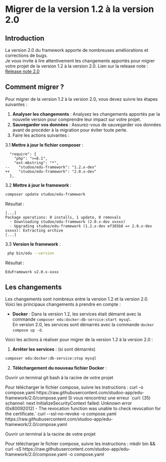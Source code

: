 # Migrer de la version 1.2 à la version 2.0

## Introduction
La version 2.0 du framework apporte de nombreuses améliorations et corrections de bugs. \
Je vous invite à lire attentivement les changements apportés pour migrer votre projet de la version 1.2 à la version 2.0.
Lien sur la release note : [Release note 2.0](fr-release-edu.md)

## Comment migrer ?
Pour migrer de la version 1.2 à la version 2.0, vous devez suivre les étapes suivantes :

1. **Analyser les changements** : Analysez les changements apportés par la nouvelle version pour comprendre leur impact sur votre projet.
2. **Sauvegarder vos données** : Assurez-vous de sauvegarder vos données avant de procéder à la migration pour éviter toute perte.
3. Faire les actions suivantes : 

3.1 **Mettre à jour le fichier composer** :
```
  "require": {
    "php": ">=8.1",
    "ext-mbstring": "*",
--    "studoo/edu-framework": "1.2.x-dev"
++    "studoo/edu-framework": "2.0.x-dev"
  },
```

3.2 **Mettre à jour le framework** :
```Bash
composer update studoo/edu-framework
```

Résultat :
```
[...]
Package operations: 0 installs, 1 update, 0 removals
  - Downloading studoo/edu-framework (2.0.x-dev xxxxx)
  - Upgrading studoo/edu-framework (1.2.x-dev ef385b8 => 2.0.x-dev xxxxx): Extracting archive
[...]
```

3.3 **Version le framework** :
```Bash
 php bin/edu --version
```

Résultat :
```
EduFramework v2.0.x-xxxx
```

## Les changements
Les changements sont nombreux entre la version 1.2 et la version 2.0. \
Voici les principaux changements à prendre en compte :

- **Docker** : 
Dans la version 1.2, les services était démarré avec la commande `composer edu:docker:db-service:start mysql`. \
En version 2.0, les services sont démarrés avec la commande `docker compose up -d`.

Voici les actions à réaliser pour migrer de la version 1.2 à la version 2.0 :

1. **Arrêter les services** : (si sont démarrés)
```Bash
composer edu:docker:db-service:stop mysql
```

2. **Téléchargement du nouveau fichier Docker** :

<tabs>
    <tab title="WINDOWS">
        <warning>
            <p>
                Ouvrir un terminal git bash à la racine de votre projet
            </p>
        </warning>
        Pour télécharger le fichier compose, suivre les instructions :
        <code-block lang="Bash">
        curl -o compose.yaml https://raw.githubusercontent.com/studoo-app/edu-framework/2.0/compose.yaml
        </code-block>
        Si vous rencontrez une erreur `curl: (35) schannel: next InitializeSecurityContext failed: Unknown error (0x80092012) - The revocation function was unable to check revocation for the certificate.`
        <code-block lang="Bash">
        curl --ssl-no-revoke -o compose.yaml https://raw.githubusercontent.com/studoo-app/edu-framework/2.0/compose.yaml
        </code-block>
    </tab>
    <tab title="MAC OS">
        <warning>
            <p>
                Ouvrir un terminal à la racine de votre projet
            </p>
        </warning>
        Pour télécharger le fichier compose, suivre les instructions :
        <code-block lang="Bash">
        mkdir bin &amp;&amp; curl -sS https://raw.githubusercontent.com/studoo-app/edu-framework/2.0/compose.yaml -o compose.yaml
        </code-block>
    </tab>
</tabs>


